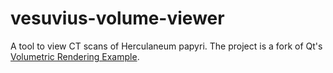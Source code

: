 # vesuvius-volume-viewer
A tool to view CT scans of Herculaneum papyri. The project is a fork of Qt's [Volumetric Rendering Example](https://doc.qt.io/qt-6/qtquick3d-volumeraycaster-example.html).
